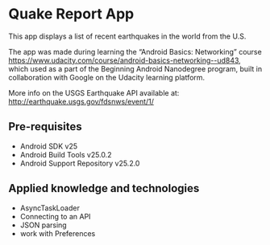Quake Report App
===================================

This app displays a list of recent earthquakes in the world from the U.S. 

The app was made during learning the “Android Basics: Networking” course https://www.udacity.com/course/android-basics-networking--ud843, which used as a part of the Beginning Android Nanodegree program, built in collaboration with Google on the Udacity learning platform.  

More info on the USGS Earthquake API available at:
http://earthquake.usgs.gov/fdsnws/event/1/

Pre-requisites
--------------

- Android SDK v25
- Android Build Tools v25.0.2
- Android Support Repository v25.2.0

Applied knowledge and technologies
--------------

- AsyncTaskLoader 
- Connecting to an API
- JSON parsing
- work with Preferences
